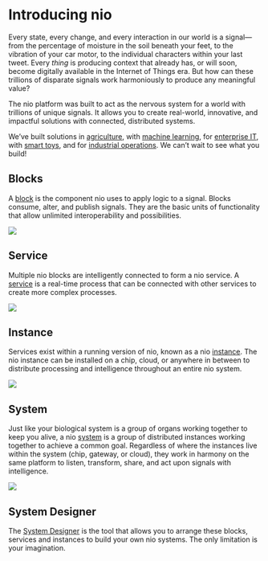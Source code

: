 # Introducing nio

Every state, every change, and every interaction in our world is a signal—from the percentage of moisture in the soil beneath your feet, to the vibration of your car motor, to the individual characters within your last tweet. Every _thing_ is producing context that already has, or will soon, become digitally available in the Internet of Things era. But how can these trillions of disparate signals work harmoniously to produce any meaningful value?

The nio platform was built to act as the nervous system for a world with trillions of unique signals. It  allows you to create real-world, innovative, and impactful solutions with connected, distributed systems.

We’ve built solutions in [agriculture](https://niolabs.com/case-studies/agriculture), with [machine learning](https://niolabs.com/case-studies/industrial), for [enterprise IT](https://niolabs.com/case-studies/case-study-real-time-database-migration),  with [smart toys](https://niolabs.com/case-studies/raspberry-pi-car), and for [industrial operations](https://niolabs.com/case-studies/case-study-industrial-operations-intelligence). We can’t wait to see what you build!

## Blocks
A [block](/blocks/) is the component nio uses to apply logic to a signal. Blocks consume, alter, and publish signals. They are the basic units of functionality that allow unlimited interoperability and possibilities.

![](/img/intro-blocks.png)

## Service
Multiple nio blocks are intelligently connected to form a nio service. A [service](/system-designer/#service) is a real-time process that can be connected with other services to create more complex processes.

![](/img/intro-service.png)

## Instance
Services exist within a running version of nio, known as a nio [instance](/system-designer/#instance). The nio instance can be installed on a chip, cloud, or anywhere in between to distribute processing and intelligence throughout an entire nio system.

![](/img/intro-instance.png)

## System
Just like your biological system is a group of organs working together to keep you alive, a nio [system](/system-designer/#system) is a group of distributed instances working together to achieve a common goal. Regardless of where the instances live within the system (chip, gateway, or cloud), they work in harmony on the same platform to listen, transform, share, and act upon signals with intelligence.

![](/img/intro-system.png)

## System Designer
The [System Designer](/system-designer/) is the tool that allows you to arrange these blocks, services and instances to build your own nio systems. The only limitation is your imagination.
